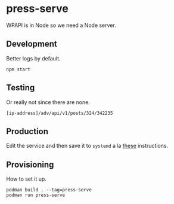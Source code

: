# press-serve
WPAPI is in Node so we need a Node server.

## Development
Better logs by default.

`npm start`

## Testing
Or really not since there are none.

```
[ip-address]/adv/api/v1/posts/324/342235
```

## Production
Edit the service and then save it to `systemd` a la [these](https://stackoverflow.com/questions/4018154/how-do-i-run-a-node-js-app-as-a-background-service) instructions.

## Provisioning
How to set it up.

```
podman build . --tag=press-serve
podman run press-serve
```
